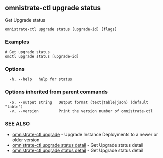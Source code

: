 ## omnistrate-ctl upgrade status

Get Upgrade status

```
omnistrate-ctl upgrade status [upgrade-id] [flags]
```

### Examples

```
# Get upgrade status
omctl upgrade status [upgrade-id]
```

### Options

```
  -h, --help   help for status
```

### Options inherited from parent commands

```
  -o, --output string   Output format (text|table|json) (default "table")
  -v, --version         Print the version number of omnistrate-ctl
```

### SEE ALSO

- [omnistrate-ctl upgrade](omnistrate-ctl_upgrade.md) - Upgrade Instance Deployments to a newer or older version
- [omnistrate-ctl upgrade status detail](omnistrate-ctl_upgrade_status_detail.md) - Get Upgrade status detail
- [omnistrate-ctl upgrade status detail](omnistrate-ctl_upgrade_status_detail.md) - Get Upgrade status detail
